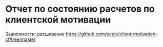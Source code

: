 # Отчет по состоянию расчетов по клиентской мотивации

Зависимости: 
расширение https://github.com/eeeio/client-motivation-cf/tree/master
